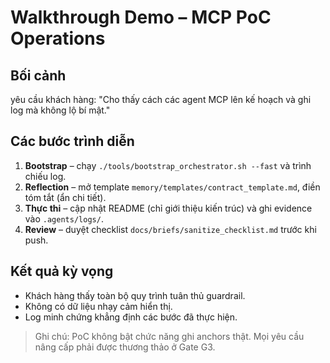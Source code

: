 # Walkthrough Demo – MCP PoC Operations

## Bối cảnh
yêu cầu khách hàng: "Cho thấy cách các agent MCP lên kế hoạch và ghi log mà không lộ bí mật."

## Các bước trình diễn
1. **Bootstrap** – chạy `./tools/bootstrap_orchestrator.sh --fast` và trình chiếu log.
2. **Reflection** – mở template `memory/templates/contract_template.md`, điền tóm tắt (ẩn chi tiết).
3. **Thực thi** – cập nhật README (chỉ giới thiệu kiến trúc) và ghi evidence vào `.agents/logs/`.
4. **Review** – duyệt checklist `docs/briefs/sanitize_checklist.md` trước khi push.

## Kết quả kỳ vọng
- Khách hàng thấy toàn bộ quy trình tuân thủ guardrail.
- Không có dữ liệu nhạy cảm hiển thị.
- Log minh chứng khẳng định các bước đã thực hiện.

> Ghi chú: PoC không bật chức năng ghi anchors thật. Mọi yêu cầu nâng cấp phải được thương thảo ở Gate G3.
